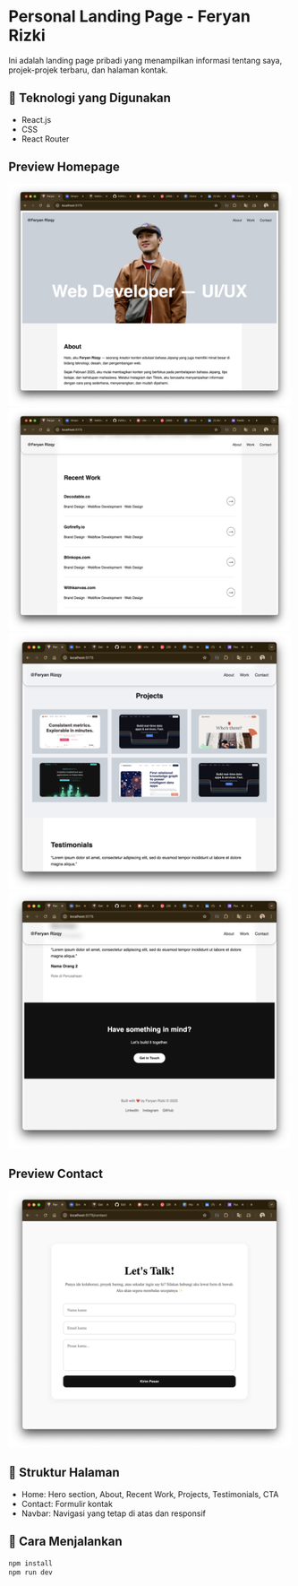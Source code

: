 # Personal Landing Page - Feryan Rizki

Ini adalah landing page pribadi yang menampilkan informasi tentang saya, projek-projek terbaru, dan halaman kontak.

## 🔧 Teknologi yang Digunakan

- React.js
- CSS
- React Router

## Preview Homepage
![Preview Homepage](./public/SS-LP1.png)
![Preview Homepage](./public/SS-LP2.png)
![Preview Homepage](./public/SS-LP3.png)
![Preview Homepage](./public/SS-LP4.png)

## Preview Contact
![Preview Homepage](./public/SS-C1.png)

## 📁 Struktur Halaman

- Home: Hero section, About, Recent Work, Projects, Testimonials, CTA
- Contact: Formulir kontak
- Navbar: Navigasi yang tetap di atas dan responsif

## 🚀 Cara Menjalankan

```bash
npm install
npm run dev
